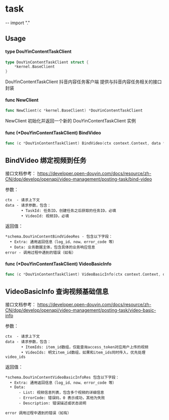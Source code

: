 # task
--
    import "."


## Usage

#### type DouYinContentTaskClient

```go
type DouYinContentTaskClient struct {
	*kernel.BaseClient
}
```

DouYinContentTaskClient 抖音内容任务客户端 提供与抖音内容任务相关的接口封装

#### func  NewClient

```go
func NewClient(c *kernel.BaseClient) *DouYinContentTaskClient
```
NewClient 初始化并返回一个新的 DouYinContentTaskClient 实例

#### func (*DouYinContentTaskClient) BindVideo

```go
func (c *DouYinContentTaskClient) BindVideo(ctx context.Context, data *schema.DouYinContentBindVideoReq) (*schema.DouYinContentBindVideoRes, error)
```
## BindVideo 绑定视频到任务

接口文档参考：
https://developer.open-douyin.com/docs/resource/zh-CN/dop/develop/openapi/video-management/posting-task/bind-video

参数：

    ctx  - 请求上下文
    data - 请求参数，包含：
           • TaskId: 任务ID，创建任务之后获取的任务ID，必填
           • VideoId: 视频ID，必填

返回值：

    *schema.DouYinContentBindVideoRes - 包含以下字段：
      • Extra: 通用返回信息（log_id、now、error_code 等）
      • Data: 业务数据主体，包含具体的业务响应信息
    error - 调用过程中遇到的错误（如有）

#### func (*DouYinContentTaskClient) VideoBasicInfo

```go
func (c *DouYinContentTaskClient) VideoBasicInfo(ctx context.Context, data *schema.DouYinContentVideoBasicInfoReq) (*schema.DouYinContentVideoBasicInfoRes, error)
```
## VideoBasicInfo 查询视频基础信息

接口文档参考：
https://developer.open-douyin.com/docs/resource/zh-CN/dop/develop/openapi/video-management/posting-task/video-basic-info

参数：

    ctx  - 请求上下文
    data - 请求参数，包含：
           • ItemIds: item_id数组，仅能查询access_token对应用户上传的视频
           • VideoIds: 明文item_id数组，如果和item_ids同时传入，优先处理video_ids

返回值：

    *schema.DouYinContentVideoBasicInfoRes 包含以下字段：
      • Extra: 通用返回信息（log_id、now、error_code 等）
      • Data:
          - List: 视频信息列表，包含多个视频的详细信息
          - ErrorCode: 错误码，0 表示成功，其他为失败
          - Description: 错误描述或状态说明

    error 调用过程中遇到的错误（如有）
